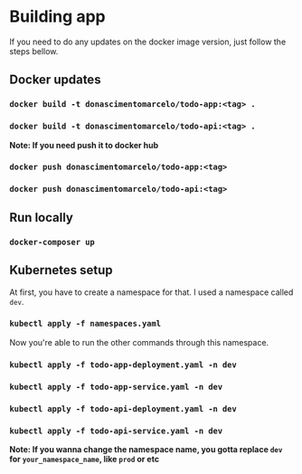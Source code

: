 # Building app

If you need to do any updates on the docker image version, just follow the steps bellow.

## Docker updates

### `docker build -t donascimentomarcelo/todo-app:<tag> .`

### `docker build -t donascimentomarcelo/todo-api:<tag> .`

**Note: If you need push it to docker hub**

### `docker push donascimentomarcelo/todo-app:<tag>`

### `docker push donascimentomarcelo/todo-api:<tag>`

## Run locally

### `docker-composer up`

## Kubernetes setup

At first, you have to create a namespace for that. I used a namespace called `dev`.

### `kubectl apply -f namespaces.yaml`

Now you're able to run the other commands through this namespace.

### `kubectl apply -f todo-app-deployment.yaml -n dev`

### `kubectl apply -f todo-app-service.yaml -n dev`

### `kubectl apply -f todo-api-deployment.yaml -n dev`

### `kubectl apply -f todo-api-service.yaml -n dev`

**Note: If you wanna change the namespace name, you gotta replace `dev` for `your_namespace_name`, like `prod` or etc**

